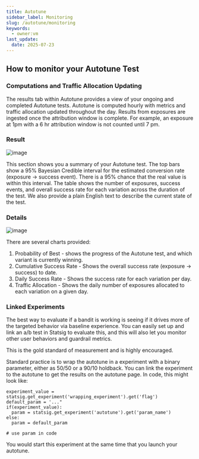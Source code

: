 ```yaml
---
title: Autotune
sidebar_label: Monitoring
slug: /autotune/monitoring
keywords:
  - owner:vm
last_update:
  date: 2025-07-23
---
```


## How to monitor your Autotune Test

### Computations and Traffic Allocation Updating

The results tab within Autotune provides a view of your ongoing and completed Autotune tests.  Autotune is computed hourly with metrics and traffic allocation updated throughout the day.  Results from exposures are ingested once the attribution window is complete.  For example, an exposure at 1pm with a 6 hr attribution window is not counted until 7 pm.

### Result

![image](https://user-images.githubusercontent.com/77478319/150008289-2119f756-ff71-4634-af85-fca840cf1e4c.png)

This section shows you a summary of your Autotune test.  The top bars show a 95% Bayesian Credible interval for the estimated conversion rate (exposure -> success event).  There is a 95% chance that the real value is within this interval.  The table shows the number of exposures, success events, and overall success rate for each variation across the duration of the test.  We also provide a plain English text to describe the current state of the test.

### Details

![image](https://user-images.githubusercontent.com/77478319/150009034-74a9f2b9-42ee-4d24-9c95-5fe6dff35334.png)

There are several charts provided:
1. Probability of Best - shows the progress of the Autotune test, and which variant is currently winning.
2. Cumulative Success Rate - Shows the overall success rate (exposure -> success) to date.
3. Daily Success Rate - Shows the success rate for each variation per day.
4. Traffic Allocation - Shows the daily number of exposures allocated to each variation on a given day.


### Linked Experiments

The best way to evaluate if a bandit is working is seeing if it drives more of the targeted behavior via baseline experience. You can easily set up and link an a/b test in Statsig to evaluate this, and this will also let you monitor other user behaviors and guardrail metrics.

This is the gold standard of measurement and is highly encouraged.

Standard practice is to wrap the autotune in a experiment with a binary parameter, either as 50/50 or a 90/10 holdback.  You can link the experiment to the autotune to get the results on the autotune page. In code, this might look like:

```
experiment_value = statsig.get_experiment('wrapping_experiment').get('flag')
default_param = '..."
if(experiment_value):
  param = statsig.get_experiment('autotune').get('param_name')
else:
  param = default_param

# use param in code
```

You would start this experiment at the same time that you launch your autotune.
